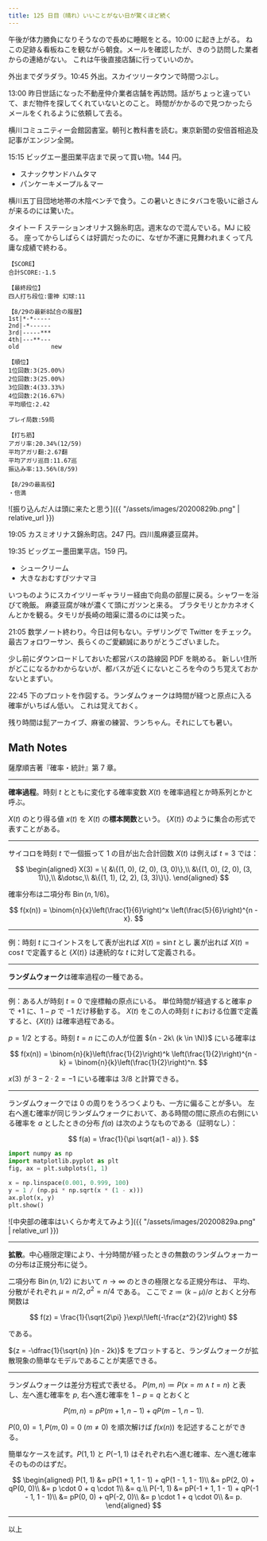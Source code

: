 ```yaml
---
title: 125 日目（晴れ）いいことがない日が驚くほど続く
---
```


午後が体力勝負になりそうなので長めに睡眠をとる。10:00 に起き上がる。
ねこの足跡＆看板ねこを観ながら朝食。メールを確認したが、きのう訪問した業者からの連絡がない。
これは午後直接店舗に行っていいのか。

外出までダラダラ。10:45 外出。スカイツリータウンで時間つぶし。

13:00 昨日世話になった不動産仲介業者店舗を再訪問。話がちょっと違っていて、まだ物件を探してくれていないとのこと。
時間がかかるので見つかったらメールをくれるように依頼して去る。

横川コミュニティー会館図書室。朝刊と教科書を読む。東京新聞の安倍首相追及記事がエンジン全開。

15:15 ビッグエー墨田業平店まで戻って買い物。144 円。

* スナックサンドハムタマ
* パンケーキメープル＆マー

横川五丁目団地地帯の木陰ベンチで食う。この暑いときにタバコを吸いに爺さんが来るのには驚いた。

タイトー F ステーションオリナス錦糸町店。週末なので混んでいる。MJ に絞る。
座ってからしばらくは好調だったのに、なぜか不運に見舞われまくって凡庸な成績で終わる。

```text
【SCORE】
合計SCORE:-1.5

【最終段位】
四人打ち段位:雷神 幻球:11

【8/29の最新8試合の履歴】
1st|*-*-----
2nd|-*------
3rd|-----***
4th|---**---
old         new

【順位】
1位回数:3(25.00%)
2位回数:3(25.00%)
3位回数:4(33.33%)
4位回数:2(16.67%)
平均順位:2.42

プレイ局数:59局

【打ち筋】
アガリ率:20.34%(12/59)
平均アガリ翻:2.67翻
平均アガリ巡目:11.67巡
振込み率:13.56%(8/59)

【8/29の最高役】
・倍満
```

![振り込んだ人は頭に来たと思う]({{ "/assets/images/20200829b.png" | relative_url }})

19:05 カスミオリナス錦糸町店。247 円。四川風麻婆豆腐丼。

19:35 ビッグエー墨田業平店。159 円。

* シュークリーム
* 大きなおむすびツナマヨ

いつものようにスカイツリーギャラリー経由で向島の部屋に戻る。シャワーを浴びて晩飯。
麻婆豆腐が味が濃くて頭にガツンと来る。
ブラタモリとかカネオくんとかを観る。タモリが長崎の暗渠に潜るのには笑った。

21:05 数学ノート終わり。今日は何もない。テザリングで Twitter をチェック。
最古フォロワーサン、長らくのご愛顧誠にありがとうございました。

少し前にダウンロードしておいた都営バスの路線図 PDF を眺める。
新しい住所がどこになるかわからないが、都バスが近くにないところを今のうち覚えておかないとまずい。

22:45 下のプロットを作図する。ランダムウォークは時間が経つと原点に入る確率がいちばん低い。
これは覚えておく。

残り時間は髭アーカイブ、麻雀の練習、ランちゃん。それにしても暑い。

## Math Notes

薩摩順吉著『確率・統計』第 7 章。

----

**確率過程**。時刻 $t$ とともに変化する確率変数 $X(t)$ を確率過程とか時系列とかと呼ぶ。

$X(t)$ のとり得る値 $x(t)$ を $X(t)$ の**標本関数**という。
${\{X(t)\} }$ のように集合の形式で表すことがある。

----

サイコロを時刻 $t$ で一個振って 1 の目が出た合計回数 $X(t)$ は例えば $t = 3$ では：

$$
\begin{aligned}
X(3) = \{ &\{(1, 0), (2, 0), (3, 0)\},\\
          &\{(1, 0), (2, 0), (3, 1)\},\\
          &\dotsc,\\
          &\{(1, 1), (2, 2), (3, 3)\}\}.
\end{aligned}
$$

確率分布は二項分布 ${\operatorname{Bin}(n, 1/6)}$。

$$
f(x(n)) = \binom{n}{x}\left(\frac{1}{6}\right)^x \left(\frac{5}{6}\right)^{n - x}.
$$

----

例：時刻 $t$ にコイントスをして表が出れば ${X(t) = \sin t}$ とし
裏が出れば ${X(t) = \cos t}$ で定義すると ${\{X(t)\} }$ は連続的な $t$ に対して定義される。

----

**ランダムウォーク**は確率過程の一種である。

----

例：ある人が時刻 $t = 0$ で座標軸の原点にいる。
単位時間が経過すると確率 $p$ で ${+1}$ に、${1 - p}$ で ${-1}$ だけ移動する。
${X(t)}$ をこの人の時刻 $t$ における位置で定義すると、${\{X(t)\} }$ は確率過程である。

${p = 1/2}$ とする。時刻 ${t = n}$ にこの人が位置 ${n - 2k\ (k \in \N)}$ にいる確率は

$$
f(x(n)) = \binom{n}{k}\left(\frac{1}{2}\right)^k \left(\frac{1}{2}\right)^{n - k}
= \binom{n}{k}\left(\frac{1}{2}\right)^n.
$$

$x(3)$ が ${3 - 2 \cdot 2 = -1}$ にいる確率は $3/8$ と計算できる。

----

ランダムウォークでは $0$ の周りをうろつくよりも、一方に偏ることが多い。
左右へ進む確率が同じランダムウォークにおいて、ある時間の間に原点の右側にいる確率を
$a$ としたときの分布 $f(a)$ は次のようなものである（証明なし）：

$$
f(a) = \frac{1}{\pi \sqrt{a(1 - a)} }.
$$

```python
import numpy as np
import matplotlib.pyplot as plt
fig, ax = plt.subplots(1, 1)

x = np.linspace(0.001, 0.999, 100)
y = 1 / (np.pi * np.sqrt(x * (1 - x)))
ax.plot(x, y)
plt.show()
```

![中央部の確率はいくらか考えてみよう]({{ "/assets/images/20200829a.png" | relative_url }})

----

**拡散**。中心極限定理により、十分時間が経ったときの無数のランダムウォーカーの分布は正規分布に従う。

二項分布 $\operatorname{Bin}(n, 1/2)$ において $n \to \infty$ のときの極限となる正規分布は、
平均、分散がそれぞれ ${\mu = n/2, \sigma^2 = n/4}$ である。
ここで ${z \coloneqq (k - \mu)/\sigma}$ とおくと分布関数は

$$
f(z) = \frac{1}{\sqrt{2\pi} }\exp\!\left(-\frac{z^2}{2}\right)
$$

である。

${z = -\dfrac{1}{\sqrt{n} }(n - 2k)}$ をプロットすると、ランダムウォークが拡散現象の簡単なモデルであることが実感できる。

----

ランダムウォークは差分方程式で表せる。
${P(m, n) \coloneqq P(x = m \land t = n)}$ と表し、左へ進む確率を $p,$
右へ進む確率を $1 - p = q$ とおくと

$$
P(m, n) = pP(m + 1, n - 1) + qP(m - 1, n - 1).
$$

${P(0, 0) = 1, P(m, 0) = 0\ (m \ne 0)}$ を順次解けば $f(x(n))$ を記述することができる。

簡単なケースを試す。${P(1, 1)}$ と ${P(-1, 1)}$ はそれぞれ右へ進む確率、左へ進む確率そのもののはずだ。

$$
\begin{aligned}
P(1, 1) &= pP(1 + 1, 1 - 1) + qP(1 - 1, 1 - 1)\\
&= pP(2, 0) + qP(0, 0)\\
&= p \cdot 0 + q \cdot 1\\
&= q.\\
P(-1, 1) &= pP(-1 + 1, 1 - 1) + qP(-1 - 1, 1 - 1)\\
&= pP(0, 0) + qP(-2, 0)\\
&= p \cdot 1 + q \cdot 0\\
&= p.
\end{aligned}
$$

----

以上
